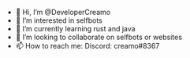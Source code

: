 - 👋 Hi, I’m @DeveloperCreamo
- 👀 I’m interested in selfbots
- 🌱 I’m currently learning rust and java
- 💞️ I’m looking to collaborate on selfbots or websites
- 📫 How to reach me: Discord: creamo#8367

